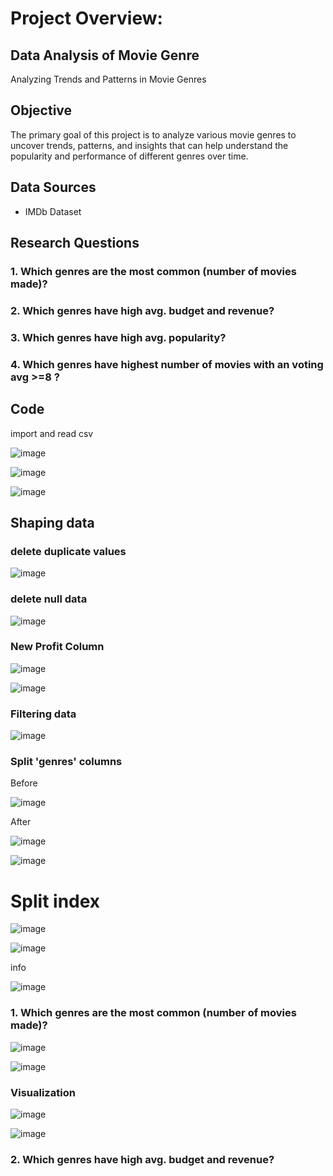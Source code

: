 
# Project Overview:
## Data Analysis of Movie Genre
Analyzing Trends and Patterns in Movie Genres

## Objective
The primary goal of this project is to analyze various movie genres to uncover trends, patterns, and insights that can help understand the popularity and performance of different genres over time.

## Data Sources
* IMDb Dataset

  
## Research Questions

### 1. Which genres are the most common (number of movies made)?
### 2. Which genres have high avg. budget and revenue?
### 3. Which genres have high avg. popularity?
### 4. Which genres have highest number of movies with an voting avg >=8 ? 

## Code

import and read csv

![image](https://github.com/user-attachments/assets/b4104c60-cb33-4ec3-890f-77272b9416ec)


![image](https://github.com/user-attachments/assets/b7277023-53d8-4eb0-b751-470fdfb8a729)


![image](https://github.com/user-attachments/assets/996d1b9a-4d00-4cb2-9dda-550a95661f40)


## Shaping data

### delete duplicate values

![image](https://github.com/user-attachments/assets/0544b265-2360-4076-8b9f-6e5479f07b13)


### delete null data 

![image](https://github.com/user-attachments/assets/93ca411d-b245-4b67-a0dd-ad654f8dfc53)

### New Profit Column

![image](https://github.com/user-attachments/assets/7aa6ff59-dd01-4efa-9a5f-1e995e370ec5)


![image](https://github.com/user-attachments/assets/228bd78a-1e8e-4879-82d1-c82120244faf)

### Filtering data

![image](https://github.com/user-attachments/assets/5d74bfec-29ca-4512-ba3d-a33b98758a05)

### Split 'genres' columns

Before

![image](https://github.com/user-attachments/assets/e63b0c19-df47-4494-bc2d-eee8be636805)

After

![image](https://github.com/user-attachments/assets/64fa7db1-02f6-4029-b22d-2826649b27ea)

![image](https://github.com/user-attachments/assets/a2009256-cad1-4992-819a-e3af91aa0e2f)



# Split index

![image](https://github.com/user-attachments/assets/5bced5ea-ce7c-48d0-9ee1-926d46ec63a6)

![image](https://github.com/user-attachments/assets/2b442fe8-3865-4a84-8842-9f92b1dbee0e)



info

![image](https://github.com/user-attachments/assets/25b17c28-d4d1-4c54-8cb6-a0a08803a953)


### 1. Which genres are the most common (number of movies made)?


![image](https://github.com/user-attachments/assets/d9ba8d46-415d-4689-863b-4f586db4d6d7)


![image](https://github.com/user-attachments/assets/abc13838-cea2-4b45-9e26-2184783b2bfd)

### Visualization 

![image](https://github.com/user-attachments/assets/72333a70-0b2b-4838-8912-b650d6ac3780)

![image](https://github.com/user-attachments/assets/5b2be13d-d4e2-41ac-881b-aa98b320fed7)


### 2. Which genres have high avg. budget and revenue?







